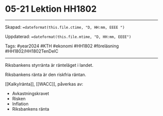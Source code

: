 # 05-21 Lektion HH1802

---

Skapad: `=dateformat(this.file.ctime, "D, HH:mm, EEEE ")`

Uppdaterad: `=dateformat(this.file.mtime, "D, HH:mm, EEEE")`

Tags: #year2024 #KTH #ekonomi #HH1802 #föreläsning #HH1802/HH1802TenDelC

---

Riksbankens styrränta är ränteläget i landet.

Riksbankens ränta är den riskfria räntan.

[[Kalkylränta]], [[WACC]], påverkas av:
- Avkastningskravet
- Risken
- Inflation
- Riksbankens ränta
